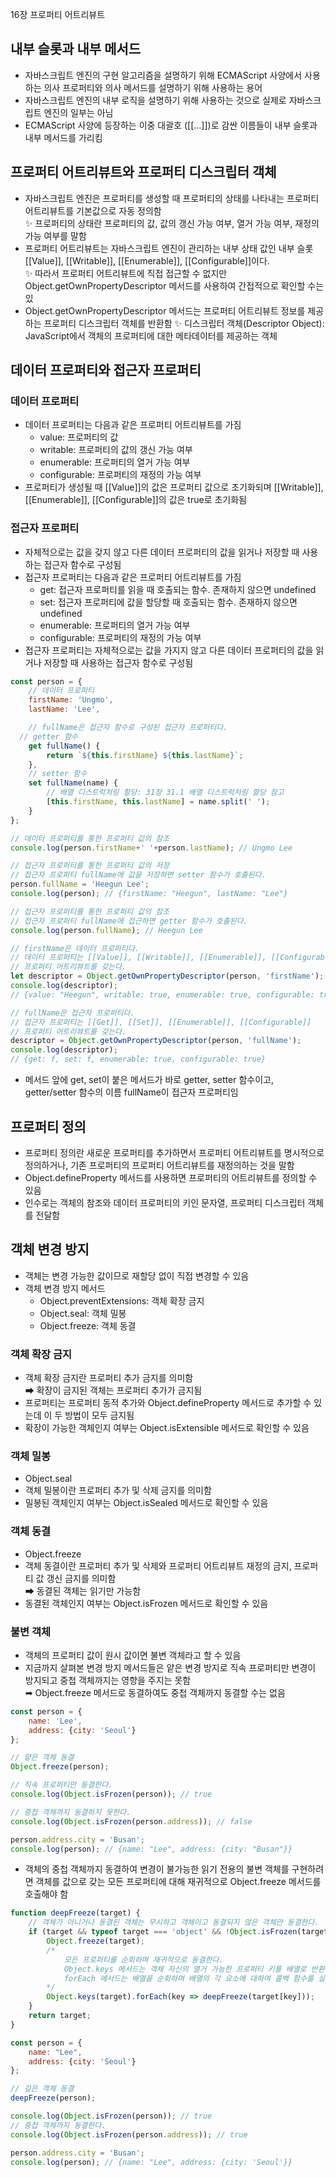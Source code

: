 16장 프로퍼티 어트리뷰트

## 내부 슬롯과 내부 메서드
- 자바스크립트 엔진의 구현 알고리즘을 설명하기 위해 ECMAScript 사양에서 사용하는 의사 프로퍼티와 의사 메서드를 설명하기 위해 사용하는 용어
- 자바스크립트 엔진의 내부 로직을 설명하기 위해 사용하는 것으로 실제로 자바스크립트 엔진의 일부는 아님
- ECMAScript 사양에 등장하는 이중 대괄호 ([[…]])로 감싼 이름들이 내부 슬롯과 내부 메서드를 가리킴

## 프로퍼티 어트리뷰트와 프로퍼티 디스크립터 객체
- 자바스크립트 엔진은 프로퍼티를 생성할 때 프로퍼티의 상태를 나타내는 프로퍼티 어트리뷰트를 기본값으로 자동 정의함  
✨ 프로퍼티의 상태란 프로퍼티의 값, 값의 갱신 가능 여부, 열거 가능 여부, 재정의 가능 여부를 말함
- 프로퍼티 어트리뷰트는 자바스크립트 엔진이 관리하는 내부 상태 값인 내부 슬롯 [[Value]], [[Writable]], [[Enumerable]], [[Configurable]]이다.  
✨ 따라서 프로퍼티 어트리뷰트에 직접 접근할 수 없지만 Object.getOwnPropertyDescriptor 메서드를 사용하여 간접적으로 확인할 수는 있 
- Object.getOwnPropertyDescriptor 메서드는 프로퍼티 어트리뷰트 정보를 제공하는 프로퍼티 디스크립터 객체를 반환함
✨ 디스크립터 객체(Descriptor Object): JavaScript에서 객체의 프로퍼티에 대한 메타데이터를 제공하는 객체


## 데이터 프로퍼티와 접근자 프로퍼티
### 데이터 프로퍼티
- 데이터 프로퍼티는 다음과 같은 프로퍼티 어트리뷰트를 가짐
  - value: 프로퍼티의 값
  - writable: 프로퍼티의 값의 갱신 가능 여부
  - enumerable: 프로퍼티의 열거 가능 여부
  - configurable: 프로퍼티의 재정의 가능 여부 
- 프로퍼티가 생성될 때 [[Value]]의 값은 프로퍼티 값으로 초기화되며 [[Writable]], [[Enumerable]], [[Configurable]]의 값은 true로 초기화됨

### 접근자 프로퍼티
- 자체적으로는 값을 갖지 않고 다른 데이터 프로퍼티의 값을 읽거나 저장할 때 사용하는 접근자 함수로 구성됨
- 접근자 프로퍼티는 다음과 같은 프로퍼티 어트리뷰트를 가짐
  - get: 접근자 프로퍼티를 읽을 때 호출되는 함수. 존재하지 않으면 undefined
  - set: 접근자 프로퍼티에 값을 할당할 때 호출되는 함수. 존재하지 않으면 undefined
  - enumerable: 프로퍼티의 열거 가능 여부
  - configurable: 프로퍼티의 재정의 가능 여부
- 접근자 프로퍼티는 자체적으로는 값을 가지지 않고 다른 데이터 프로퍼티의 값을 읽거나 저장할 때 사용하는 접근자 함수로 구성됨

```javascript
const person = {
	// 데이터 프로퍼티
	firstName: 'Ungmo',
	lastName: 'Lee',

	// fullName은 접근자 함수로 구성된 접근자 프로퍼티다.
  // getter 함수
	get fullName() {
		return `${this.firstName} ${this.lastName}`;
	},
	// setter 함수
	set fullName(name) {
		// 배열 디스트럭처링 할당: 31장 31.1 배열 디스트럭처링 할당 참고
		[this.firstName, this.lastName] = name.split(' ');
	}
};

// 데이터 프로퍼티를 통한 프로퍼티 값의 참조
console.log(person.firstName+' '+person.lastName); // Ungmo Lee

// 접근자 프로퍼티를 통한 프로퍼티 값의 저장
// 접근자 프로퍼티 fullName에 값을 저장하면 setter 함수가 호출된다.
person.fullName = 'Heegun Lee';
console.log(person); // {firstName: "Heegun", lastName: "Lee"}

// 접근자 프로퍼티를 통한 프로퍼티 값의 참조
// 접근자 프로퍼티 fullName에 접근하면 getter 함수가 호출된다.
console.log(person.fullName); // Heegun Lee

// firstName은 데이터 프로퍼티다.
// 데이터 프로퍼티는 [[Value]], [[Writable]], [[Enumerable]], [[Configurable]]
// 프로퍼티 어트리뷰트를 갖는다.
let descriptor = Object.getOwnPropertyDescriptor(person, 'firstName');
console.log(descriptor);
// {value: "Heegun", writable: true, enumerable: true, configurable: true}

// fullName은 접근자 프로퍼티다.
// 접근자 프로퍼티는 [[Get]], [[Set]], [[Enumerable]], [[Configurable]]
// 프로퍼티 어트리뷰트를 갖는다.
descriptor = Object.getOwnPropertyDescriptor(person, 'fullName');
console.log(descriptor);
// {get: f, set: f, enumerable: true, configurable: true}
```
- 메서드 앞에 get, set이 붙은 메서드가 바로 getter, setter 함수이고, getter/setter 함수의 이름 fullName이 접근자 프로퍼티임

## 프로퍼티 정의
- 프로퍼티 정의란 새로운 프로퍼티를 추가하면서 프로퍼티 어트리뷰트를 명시적으로 정의하거나, 기존 프로퍼티의 프로퍼티 어트리뷰트를 재정의하는 것을 말함
- Object.defineProperty 메서드를 사용하면 프로퍼티의 어트리뷰트를 정의할 수 있음
- 인수로는 객체의 참조와 데이터 프로퍼티의 키인 문자열, 프로퍼티 디스크립터 객체를 전달함

## 객체 변경 방지
- 객체는 변경 가능한 값이므로 재할당 없이 직접 변경할 수 있음
- 객체 변경 방지 메서드
  - Object.preventExtensions: 객체 확장 금지
  - Object.seal: 객체 밀봉
  - Object.freeze: 객체 동결
  
### 객체 확장 금지
- 객체 확장 금지란 프로퍼티 추가 금지를 의미함  
➡ 확장이 금지된 객체는 프로퍼티 추가가 금지됨
- 프로퍼티는 프로퍼티 동적 추가와 Object.defineProperty 메서드로 추가할 수 있는데 이 두 방법이 모두 금지됨
- 확장이 가능한 객체인지 여부는 Object.isExtensible 메서드로 확인할 수 있음

### 객체 밀봉
- Object.seal 
- 객체 밀봉이란 프로퍼티 추가 및 삭제 금지를 의미함
- 밀봉된 객체인지 여부는 Object.isSealed 메서드로 확인할 수 있음

### 객체 동결
- Object.freeze
- 객체 동결이란 프로퍼티 추가 및 삭제와 프로퍼티 어트리뷰트 재정의 금지, 프로퍼티 값 갱신 금지를 의미함  
➡ 동결된 객체는 읽기만 가능함
- 동결된 객체인지 여부는 Object.isFrozen 메서드로 확인할 수 있음

### 불변 객체
- 객체의 프로퍼티 값이 원시 값이면 불변 객체라고 할 수 있음
- 지금까지 살펴본 변경 방지 메서드들은 얕은 변경 방지로 직속 프로퍼티만 변경이 방지되고 중첩 객체까지는 영향을 주지는 못함  
➡ Object.freeze 메서드로 동결하여도 중첩 객체까지 동결할 수는 없음

```javascript
const person = {
	name: 'Lee',
	address: {city: 'Seoul'}
};

// 얕은 객체 동결
Object.freeze(person);

// 직속 프로퍼티만 동결한다.
console.log(Object.isFrozen(person)); // true

// 중첩 객체까지 동결하지 못한다.
console.log(Object.isFrozen(person.address)); // false

person.address.city = 'Busan';
console.log(person); // {name: "Lee", address: {city: "Busan"}}
```
- 객체의 중첩 객체까지 동결하여 변경이 불가능한 읽기 전용의 불변 객체를 구현하려면 객체를 값으로 갖는 모든 프로퍼티에 대해 재귀적으로 Object.freeze 메서드를 호출해야 함

```javascript
function deepFreeze(target) {
	// 객체가 아니거나 동결된 객체는 무시하고 객체이고 동결되지 않은 객체만 동결한다.
	if (target && typeof target === 'object' && !Object.isFrozen(target)) {
		Object.freeze(target);
		/*
			모든 프로퍼티를 순회하며 재귀적으로 동결한다.
			Object.keys 메서드는 객체 자신의 열거 가능한 프로퍼티 키를 배열로 반환한다.
			forEach 메서드는 배열을 순회하며 배열의 각 요소에 대하여 콜백 함수를 실행한다.
		*/
		Object.keys(target).forEach(key => deepFreeze(target[key]));
	}
	return target;
}

const person = {
	name: "Lee",
	address: {city: 'Seoul'}
};

// 깊은 객체 동결
deepFreeze(person);

console.log(Object.isFrozen(person)); // true
// 중첩 객체까지 동결한다.
console.log(Object.isFrozen(person.address)); // true

person.address.city = 'Busan';
console.log(person); // {name: "Lee", address: {city: 'Seoul'}}
```